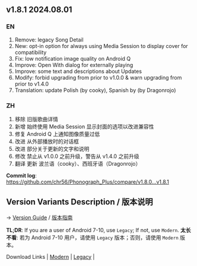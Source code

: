 ## **v1.8.1 2024.08.01**


### EN

1. Remove: legacy Song Detail
2. New: opt-in option for always using Media Session to display cover for compatibility
3. Fix: low notification image quality on Android Q
4. Improve: Open With dialog for externally playing
5. Improve: some text and descriptions about Updates
6. Modify: forbid upgrading from prior to v1.0.0 & warn upgrading from prior to v1.4.0
7. Translation: update Polish (by cooky), Spanish by (by Dragonrojo)


### ZH

1. 移除 旧版歌曲详情
2. 新增 始终使用 Media Session 显示封面的选项以改进兼容性
3. 修复 Android Q 上通知图像质量过低
4. 改进 从外部播放时的对话框
5. 改进 部分关于更新的文字和说明
6. 修改 禁止从 v1.0.0 之前升级，警告从 v1.4.0 之前升级
7. 翻译 更新 波兰语（cooky）、西班牙语（Dragonrojo）



**Commit log**: https://github.com/chr56/Phonograph_Plus/compare/v1.8.0...v1.8.1

## Version Variants Description / 版本说明

-> [Version Guide](docs/Version_Guide.md) / [版本指南](docs/Version_Guide_ZH.md)

**TL;DR**: If you are a user of Android 7-10, use `Legacy`; If not, use `Modern`.
**太长不看**: 若为 Android 7-10 用户，请使用 `Legacy` 版本；否则，请使用 `Modern` 版本。

Download Links | [Modern](https://github.com/chr56/Phonograph_Plus/releases/download/v1.8.1/PhonographPlus_1.8.1_ModernStableRelease.apk) | [Legacy](https://github.com/chr56/Phonograph_Plus/releases/download/v1.8.1/PhonographPlus_1.8.1_LegacyStableRelease.apk) |